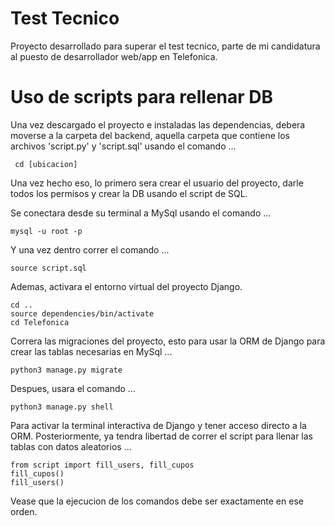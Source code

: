 
# Test Tecnico

Proyecto desarrollado para superar el test tecnico, parte de mi candidatura al puesto de desarrollador web/app en Telefonica.

#   Uso de scripts para rellenar DB

Una vez descargado el proyecto e instaladas las dependencias, debera moverse a la carpeta del backend, aquella carpeta que contiene los archivos 'script.py' y 'script.sql' usando el comando ...

```
 cd [ubicacion]
```

Una vez hecho eso, lo primero sera crear el usuario del proyecto, darle todos los permisos y crear la DB usando el script de SQL.

Se conectara desde su terminal a MySql usando el comando ...

```
mysql -u root -p
```

Y una vez dentro correr el comando ...

```
source script.sql
```

Ademas, activara el entorno virtual del proyecto Django. 
```
cd ..
source dependencies/bin/activate
cd Telefonica
```

Correra las migraciones del proyecto, esto para usar la ORM de Django para crear las tablas necesarias en MySql ...

```
python3 manage.py migrate
```

Despues, usara el comando ...

```
python3 manage.py shell
```

Para activar la terminal interactiva de Django y tener acceso directo a la ORM. Posteriormente, ya tendra libertad de correr el script para llenar las tablas con datos aleatorios ...

```
from script import fill_users, fill_cupos
fill_cupos()
fill_users()
```

Vease que la ejecucion de los comandos debe ser exactamente en ese orden.



